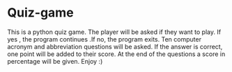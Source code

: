 # Quiz-game

This is  a python quiz game.
The player will be asked if they want to play. 
If yes , the program continues .If no, the program exits.
Ten computer acronym and abbreviation questions will be asked.
If the answer is correct, one point will be added to their score.
At the end of the questions a score in percentage will be given.
Enjoy :)
